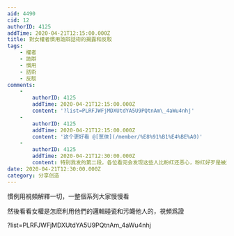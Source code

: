 ```yaml
---
aid: 4490
cid: 12
authorID: 4125
addTime: 2020-04-21T12:15:00.000Z
title: 對女權者慣用詭辯話術的揭露和反駁
tags:
    - 權者
    - 詭辯
    - 慣用
    - 話術
    - 反駁
comments:
    -
        authorID: 4125
        addTime: 2020-04-21T12:15:00.000Z
        content: '?list=PLRFJWFjMDXUtdYA5U9PQtnAm\_4aWu4nhj'
    -
        authorID: 4125
        addTime: 2020-04-21T12:15:00.000Z
        content: '这个更好看 @[葱侠](/member/%E8%91%B1%E4%BE%A0)'
    -
        authorID: 4125
        addTime: 2020-04-21T12:30:00.000Z
        content: 特别我发的第二段，各位看完会发现这些人比粉红还恶心，粉红好歹是被洗脑，这些人明明生活在一个多元社会咨询流通的国家居然还这么下作和无耻
date: 2020-04-21T12:30:00.000Z
category: 分享创造
---
```


慣例用視頻解釋一切，一整個系列大家慢慢看

然後看看女權是怎麽利用他們的邏輯碰瓷和污衊他人的，視頻爲證

?list=PLRFJWFjMDXUtdYA5U9PQtnAm\_4aWu4nhj
